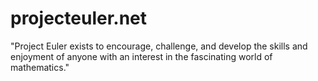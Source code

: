# projecteuler.net
"Project Euler exists to encourage, challenge, and develop the skills and enjoyment of anyone with an interest in the fascinating world of mathematics."

